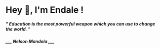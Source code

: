 <h1 title="head"> Hey 👋, I'm Endale !</h1>

**<h5><i>" Education is the most powerful weapon which you can use to change the world. "</i></h5>**

*<b>___ Nelson Mandela ___</b>*
